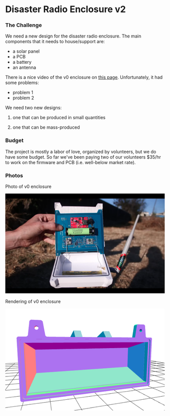# Disaster Radio Enclosure v2

### The Challenge

We need a new design for the disaster radio enclosure. The main components that it needs to house/support are:

- a solar panel
- a PCB
- a battery
- an antenna

There is a nice video of the v0 enclosure on [this page](https://disaster.radio/updates/). Unfortunately, it had some problems:

- problem 1
- problem 2

We need two new designs:

1) one that can be produced in small quantities

2) one that can be mass-produced

### Budget

The project is mostly a labor of love, organized by volunteers, but we do have some budget. So far we've been paying two of our volunteers $35/hr to work on the firmware and PCB (i.e. well-below market rate).

### Photos

Photo of v0 enclosure

![](v0-photo.png)

Rendering of v0 enclosure

![](v0-rendering.png)

